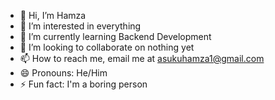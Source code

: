 - 👋 Hi, I’m Hamza
- 👀 I’m interested in everything
- 🌱 I’m currently learning Backend Development
- 💞️ I’m looking to collaborate on nothing yet
- 📫 How to reach me, email me at asukuhamza1@gmail.com 
- 😄 Pronouns: He/Him
- ⚡ Fun fact: I'm a boring person

<!---
asuku42692/asuku42692 is a ✨ special ✨ repository because its `README.md` (this file) appears on your GitHub profile.
You can click the Preview link to take a look at your changes.
--->
